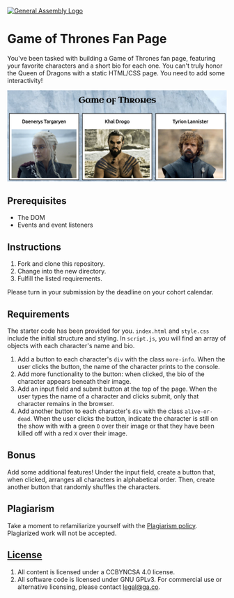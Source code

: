 [![General Assembly Logo](https://camo.githubusercontent.com/1a91b05b8f4d44b5bbfb83abac2b0996d8e26c92/687474703a2f2f692e696d6775722e636f6d2f6b6538555354712e706e67)](https://generalassemb.ly/education/web-development-immersive)

# Game of Thrones Fan Page

You've been tasked with building a Game of Thrones fan page, featuring your favorite characters and a short bio for each one. You can't truly honor the Queen of Dragons with a static HTML/CSS page. You need to add some interactivity!

![Screenshot](img/screensshot.png)

## Prerequisites

* The DOM
* Events and event listeners

## Instructions

1. Fork and clone this repository.
2. Change into the new directory.
3. Fulfill the listed requirements.

Please turn in your submission by the deadline on your cohort calendar.

## Requirements

The starter code has been provided for you. `index.html` and `style.css` include the initial structure and styling. In `script.js`, you will find an array of objects with each character's name and bio.

1. Add a button to each character's `div` with the class `more-info`. When the user clicks the button, the name of the character prints to the console.
2. Add more functionality to the button: when clicked, the bio of the character appears beneath their image.
3. Add an input field and submit button at the top of the page. When the user types the name of a character and clicks submit, only that character remains in the browser.
4. Add another button to each character's `div` with the class `alive-or-dead`. When the user clicks the button, indicate the character is still on the show with with a green `O` over their image or that they have been killed off with a red `X` over their image.

## Bonus

Add some additional features! Under the input field, create a button that, when clicked, arranges all characters in alphabetical order. Then, create another button that randomly shuffles the characters.

## Plagiarism

Take a moment to refamiliarize yourself with the [Plagiarism policy](https://git.generalassemb.ly/DC-WDI/Administrative/blob/master/plagiarism.md). Plagiarized work will not be accepted.

## [License](LICENSE)

1.  All content is licensed under a CC­BY­NC­SA 4.0 license.
1.  All software code is licensed under GNU GPLv3. For commercial use or
    alternative licensing, please contact legal@ga.co.
